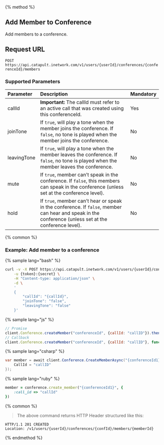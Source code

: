 {% method %}

## Add Member to Conference
Add members to a conference.

## Request URL

<code class="post">POST</code> `https://api.catapult.inetwork.com/v1/users/{userId}/conferences/{conferenceId}/members`

### Supported Parameters
| Parameter   | Description                                                                                                                                            | Mandatory |
|:------------|:-------------------------------------------------------------------------------------------------------------------------------------------------------|:----------|
| callId      | **Important:** The callId must refer to an active call that was created using this conferenceId.                                                       | Yes       |
| joinTone    | If `true`, will play a tone when the member joins the conference. If `false`, no tone is played when the member joins the conference.                  | No        |
| leavingTone | If `true`, will play a tone when the member leaves the conference. If `false`, no tone is played when the member leaves the conference.                | No        |
| mute        | If `true`, member can’t speak in the conference. If `false`, this members can speak in the conference (unless set at the conference level).            | No        |
| hold        | If `true`, member can’t hear or speak in the conference. If `false`, member can hear and speak in the conference (unless set at the conference level). | No        |

{% common %}

### Example: Add member to a conference

{% sample lang="bash" %}

```bash
curl -v -X POST https://api.catapult.inetwork.com/v1/users/{userId}/conferences/{conferenceId}/members \
	-u {token}:{secret} \
	-H "Content-type: application/json" \
	-d \
	'
	{
		"callId": "{callId}",
		"joinTone": "false",
		"leavingTone": "false"
	}'
```

{% sample lang="js" %}

```js
// Promise
client.Conference.createMember("conferenceId", {callId: "callID"}).then(function(member){});
// Callback
client.Conference.createMember("conferenceId", {callId: "callID"}, function(err, member){});
```

{% sample lang="csharp" %}

```csharp
var member = await client.Conference.CreateMemberAsync("{conferenceId1}", new CreateConferenceMemberData {
	CallId = "callID"
});
```

{% sample lang="ruby" %}

```ruby
member = conference.create_member("{conferenceId1}", {
	:call_id => "callId"
})
```

{% common %}

> The above command returns HTTP Header structured like this:

```
HTTP/1.1 201 CREATED
Location: /v1/users/{userId}/conferences/{confId}/members/{memberId}
```
{% endmethod %}


